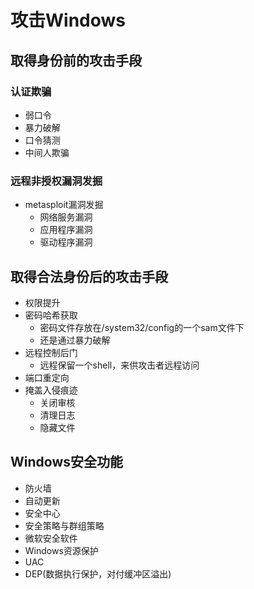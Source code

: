 # 攻击Windows

## 取得身份前的攻击手段

### 认证欺骗

- 弱口令
- 暴力破解
- 口令猜测
- 中间人欺骗

### 远程非授权漏洞发掘

- metasploit漏洞发掘
  - 网络服务漏洞
  - 应用程序漏洞
  - 驱动程序漏洞

## 取得合法身份后的攻击手段

- 权限提升
- 密码哈希获取
  - 密码文件存放在/system32/config的一个sam文件下
  - 还是通过暴力破解
- 远程控制后门
  - 远程保留一个shell，来供攻击者远程访问
- 端口重定向
- 掩盖入侵痕迹
  - 关闭审核
  - 清理日志
  - 隐藏文件

## Windows安全功能

- 防火墙
- 自动更新
- 安全中心
- 安全策略与群组策略
- 微软安全软件
- Windows资源保护
- UAC
- DEP(数据执行保护，对付缓冲区溢出)


